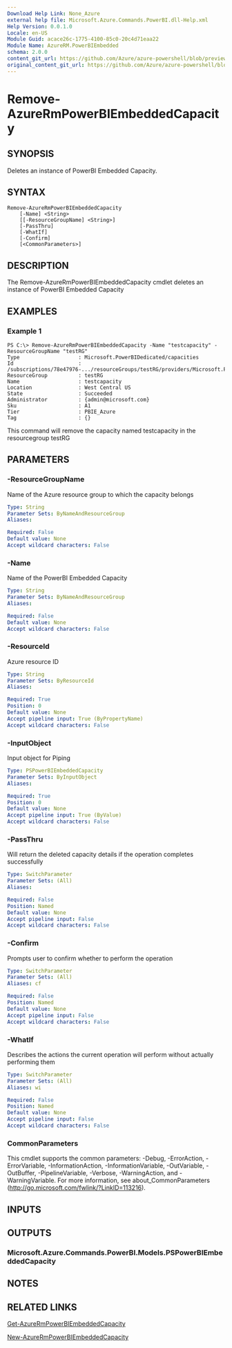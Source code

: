 ```yaml
---
Download Help Link: None_Azure
external help file: Microsoft.Azure.Commands.PowerBI.dll-Help.xml
Help Version: 0.0.1.0
Locale: en-US
Module Guid: acace26c-1775-4100-85c0-20c4d71eaa22
Module Name: AzureRM.PowerBIEmbedded
schema: 2.0.0
content_git_url: https://github.com/Azure/azure-powershell/blob/preview/src/ResourceManager/PowerBIEmbedded/Commands.PowerBI/help/Remove-AzureRmPowerBIEmbeddedCapacity.md
original_content_git_url: https://github.com/Azure/azure-powershell/blob/preview/src/ResourceManager/PowerBIEmbedded/Commands.PowerBI/help/Remove-AzureRmPowerBIEmbeddedCapacity.md
---
```


# Remove-AzureRmPowerBIEmbeddedCapacity

## SYNOPSIS
Deletes an instance of PowerBI Embedded Capacity.

## SYNTAX

```
Remove-AzureRmPowerBIEmbeddedCapacity 
	[-Name] <String> 
	[[-ResourceGroupName] <String>] 
	[-PassThru] 
	[-WhatIf]
 	[-Confirm] 
	[<CommonParameters>]
```

## DESCRIPTION
The Remove-AzureRmPowerBIEmbeddedCapacity cmdlet deletes an instance of PowerBI Embedded Capacity

## EXAMPLES

### Example 1
```
PS C:\> Remove-AzureRmPowerBIEmbeddedCapacity -Name "testcapacity" -ResourceGroupName "testRG"
Type                   : Microsoft.PowerBIDedicated/capacities
Id                     : /subscriptions/78e47976-.../resourceGroups/testRG/providers/Microsoft.PowerBIDedicated/capacities/testcapacity
ResourceGroup          : testRG
Name                   : testcapacity
Location               : West Central US
State                  : Succeeded
Administrator          : {admin@microsoft.com}
Sku                    : A1
Tier                   : PBIE_Azure
Tag                    : {}

```

This command will remove the capacity named testcapacity in the resourcegroup testRG

## PARAMETERS

### -ResourceGroupName
Name of the Azure resource group to which the capacity belongs

```yaml
Type: String
Parameter Sets: ByNameAndResourceGroup
Aliases: 

Required: False
Default value: None
Accept wildcard characters: False
```

### -Name
Name of the PowerBI Embedded Capacity

```yaml
Type: String
Parameter Sets: ByNameAndResourceGroup
Aliases: 

Required: False
Default value: None
Accept wildcard characters: False
```

### -ResourceId
Azure resource ID

```yaml
Type: String
Parameter Sets: ByResourceId
Aliases: 

Required: True
Position: 0
Default value: None
Accept pipeline input: True (ByPropertyName)
Accept wildcard characters: False
```

### -InputObject
Input object for Piping

```yaml
Type: PSPowerBIEmbeddedCapacity
Parameter Sets: ByInputObject
Aliases: 

Required: True
Position: 0
Default value: None
Accept pipeline input: True (ByValue)
Accept wildcard characters: False
```

### -PassThru
Will return the deleted capacity details if the operation completes successfully

```yaml
Type: SwitchParameter
Parameter Sets: (All)
Aliases: 

Required: False
Position: Named
Default value: None
Accept pipeline input: False
Accept wildcard characters: False
```

### -Confirm
Prompts user to confirm whether to perform the operation

```yaml
Type: SwitchParameter
Parameter Sets: (All)
Aliases: cf

Required: False
Position: Named
Default value: None
Accept pipeline input: False
Accept wildcard characters: False
```

### -WhatIf
Describes the actions the current operation will perform without actually performing them

```yaml
Type: SwitchParameter
Parameter Sets: (All)
Aliases: wi

Required: False
Position: Named
Default value: None
Accept pipeline input: False
Accept wildcard characters: False
```

### CommonParameters
This cmdlet supports the common parameters: -Debug, -ErrorAction, -ErrorVariable, -InformationAction, -InformationVariable, -OutVariable, -OutBuffer, -PipelineVariable, -Verbose, -WarningAction, and -WarningVariable. For more information, see about_CommonParameters (http://go.microsoft.com/fwlink/?LinkID=113216).

## INPUTS

## OUTPUTS

### Microsoft.Azure.Commands.PowerBI.Models.PSPowerBIEmbeddedCapacity

## NOTES

## RELATED LINKS

[Get-AzureRmPowerBIEmbeddedCapacity](./Get-AzureRmPowerBIEmbeddedCapacity.md)

[New-AzureRmPowerBIEmbeddedCapacity](./New-AzureRmPowerBIEmbeddedCapacity.md)
